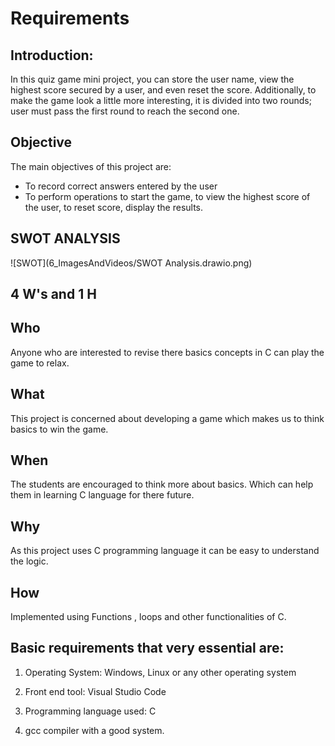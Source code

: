 ﻿# Requirements

## Introduction:
In this quiz game mini project, you can store the user name, view the highest score secured by a user, and even reset the score. Additionally, to make the game look a little more interesting, it is divided into two rounds; user must pass the first round to reach the second one.

## Objective
The main objectives of this project are:
-   To record correct answers entered by the user 
-   To perform operations to start the game, to view the highest score of the user, to reset score, display the results.

## SWOT ANALYSIS
![SWOT](6_ImagesAndVideos/SWOT Analysis.drawio.png)


## **4 W's and 1 H**
## Who
Anyone who are interested to revise there basics concepts in C can play the game to relax.

## What
This project is concerned about developing a game which makes us to think basics to win the game.

## When

The students are encouraged to think more about basics. Which can help them in learning C language for there future.

## Why

As this project uses C programming language  it can be easy to understand the logic.

## How

Implemented using Functions , loops and other functionalities of C.

## Basic requirements that very essential are:

1. Operating System: Windows, Linux or any other operating system

2. Front end tool: Visual Studio Code

3. Programming language used: C
4. gcc compiler with a good system.



